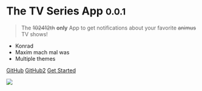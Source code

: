 <!-- ![](yes.png) -->
# The TV Series App <small>0.0.1</small>

> The ~~102412th~~ **only** App to get notifications about your favorite ~~animus~~ TV shows!

* Konrad
* Maxim mach mal was
* Multiple themes

[GitHub](https://github.com/AyyKamp/tvdb-rest)
[GitHub2](https://github.com/massenmensch/TheTVSeriesApp)
[Get Started](https://media.discordapp.net/attachments/410171118310391808/410550886096568331/unknown.png)

![](https://media.discordapp.net/attachments/410171118310391808/410550886096568331/unknown.png)